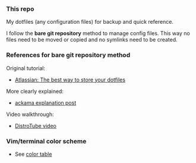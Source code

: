 ### This repo

My dotfiles (any configuration files) for backup and quick reference.

I follow the **bare git repository** method to manage config files. This way no files need to be moved or copied and no symlinks need to be created.

### References for bare git repository method

Original tutorial:
* [Atlassian: The best way to store your dotfiles](https://www.atlassian.com/git/tutorials/dotfiles)

More clearly explained:
* [ackama explanation post](https://www.ackama.com/blog/posts/the-best-way-to-store-your-dotfiles-a-bare-git-repository-explained)

Video walkthrough:
* [DistroTube video](https://www.youtube.com/watch?v=tBoLDpTWVOM)

### Vim/terminal color scheme

* See [color table](https://htmlpreview.github.io/?https://github.com/tuurep/dotfiles/blob/master/.github/colortable.html)
